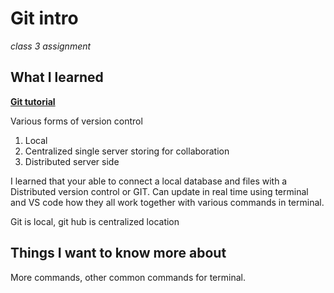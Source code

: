 # Git intro


*class 3 assignment*


 
What I learned
-
[**Git tutorial**](https://blog.udemy.com/git-tutorial-a-comprehensive-guide/)

Various forms of version control
1. Local 
2. Centralized single server storing for collaboration
3. Distributed server side

I learned that your able to connect a local database and files with a Distributed version control or GIT.  Can update in real time using terminal and VS code how they all work together with various commands in terminal.

Git is local, git hub is centralized location

## Things I want to know more about

More commands, other common commands for terminal.  
